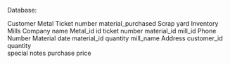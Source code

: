 Database: 

Customer		Metal		Ticket number 		material_purchased		Scrap yard Inventory		Mills
Company name		Metal_id		id		ticket number		material_id		mill_id
Phone Number		Material		date		material_id		quantity		mill_name
Address				customer_id		quantity				
				special notes		purchase price				